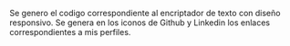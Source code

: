 Se genero el codigo correspondiente al encriptador de texto con diseño responsivo.
Se genera en los iconos de Github y Linkedin los enlaces correspondientes a mis perfiles.
